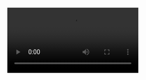 ![Video Title](https://github.com/Mowdat-Rida/Expanding-cards-project/blob/main/before%20n%20after%20output.mp4)

